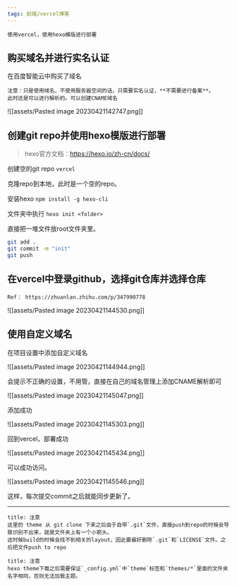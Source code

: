 ```yaml
---
tags: 前端/vercel博客
---
```




```ad-note
使用vercel，使用hexo模版进行部署
```


## 购买域名并进行实名认证

在百度智能云中购买了域名

```ad-warning
注意：只是使用域名，不使用服务器空间的话，只需要实名认证，**不需要进行备案**。
此时还是可以进行解析的。可以创建CNAME域名
```

![[assets/Pasted image 20230421142747.png]]

## 创建git repo并使用hexo模版进行部署

> hexo官方文档：https://hexo.io/zh-cn/docs/

创建空的git repo `vercel`

克隆repo到本地，此时是一个空的repo。

安装hexo `npm install -g hexo-cli`

文件夹中执行 `hexo init <folder>`

直接把一堆文件放root文件夹里。

```bash
git add .
git commit -m "init"
git push
```

## 在vercel中登录github，选择git仓库并选择仓库

```ad-note
Ref： https://zhuanlan.zhihu.com/p/347990778
```

![[assets/Pasted image 20230421144530.png]]

## 使用自定义域名

在项目设置中添加自定义域名

![[assets/Pasted image 20230421144944.png]]

会提示不正确的设置，不用管，直接在自己的域名管理上添加CNAME解析即可

![[assets/Pasted image 20230421145047.png]]

添加成功

![[assets/Pasted image 20230421145303.png]]

回到vercel，部署成功

![[assets/Pasted image 20230421145434.png]]

可以成功访问。

![[assets/Pasted image 20230421145546.png]]

这样，每次提交commit之后就能同步更新了。

---

```ad-attention
title: 注意
这里的 theme 从 git clone 下来之后由于自带`.git`文件，直接push到repo的时候会导致识别不出来，就是文件夹上有一个小箭头。
这时候build的时候会找不到相关的layout，因此要最好删除`.git`和`LICENSE`文件。之后把文件push to repo
```


```ad-attention
title: 注意
hexo theme下载之后需要保证`_config.yml`中`theme`标签和`themes/*`里面的文件夹名字相同，否则无法加载主题。
```
